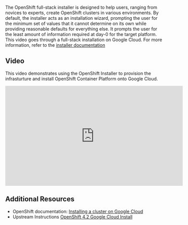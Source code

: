 The OpenShift full-stack installer is designed to help users, ranging from
novices to experts, create OpenShift clusters in various environments. By
default, the installer acts as an installation wizard, prompting the user for
the minimum set of values that it cannot determine on its own while providing
reasonable defaults for everything else. It prompts the user for the least
amount of information required at day-0 for the target platform. This video
goes through a full-stack installation on Google Cloud. For more information,
refer to the [installer
documentation](https://docs.openshift.com/container-platform/4.2/installing/installing_gcp/installing-gcp-account.html)

## Video

This video demonstrates using the OpenShift Installer to provision the
infrasturture and install OpenShift Container Platform onto Google Cloud.

<iframe width="560" height="315" src="https://www.youtube.com/embed/v17Taqza3ZU" frameborder="0" allow="accelerometer; autoplay; encrypted-media; gyroscope; picture-in-picture" allowfullscreen></iframe>

## Additional Resources

* OpenShift documentation: [Installing a cluster on Google Cloud](https://docs.openshift.com/container-platform/4.2/installing/installing_gcp/installing-gcp-account.html)
* Upstream Instructions [OpenShift 4.2 Google Cloud Install](https://github.com/openshift/installer/tree/master/docs/user/gcp)
